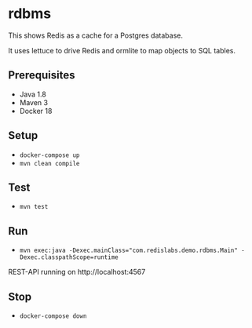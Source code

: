 # rdbms
This shows Redis as a cache for a Postgres database.

It uses lettuce to drive Redis and ormlite to map objects to SQL tables.

## Prerequisites

- Java 1.8
- Maven 3
- Docker 18

## Setup

- ```docker-compose up```
- ```mvn clean compile```

## Test

- ```mvn test```

## Run

- ```mvn exec:java -Dexec.mainClass="com.redislabs.demo.rdbms.Main" -Dexec.classpathScope=runtime```

REST-API running on http://localhost:4567

## Stop

- ```docker-compose down```

